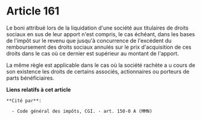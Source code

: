 # Article 161

Le boni attribué lors de la liquidation d'une société aux titulaires de droits sociaux en sus de leur apport n'est compris,
le cas échéant, dans les bases de l'impôt sur le revenu que jusqu'à concurrence de l'excédent du remboursement des droits
sociaux annulés sur le prix d'acquisition de ces droits dans le cas où ce dernier est supérieur au montant de l'apport.

La même règle est applicable dans le cas où la société rachète a u cours de son existence les droits de certains associés,
actionnaires ou porteurs de parts bénéficiaires.

**Liens relatifs à cet article**

	**Cité par**:

	  - Code général des impôts, CGI. - art. 150-0 A (MMN)
